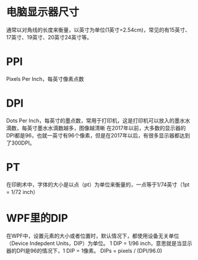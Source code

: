 # 电脑显示器尺寸
通常以对角线的长度来衡量，以英寸为单位(1英寸=2.54cm)，常见的有15英寸、17英寸、19英寸、20英寸24英寸等。

# PPI

Pixels Per Inch，每英寸像素点数

# DPI

Dots Per Inch，每英寸的墨点数，常用于打印机，这是打印机可以放入的墨水水滴数，每英寸墨水水滴数越多，图像越清晰
在2017年以前，大多数的显示器的DPI都是96，也就一英寸有96个像素，但是在2017年以后，有很多显示器都达到了300DPI。

# PT
在印刷术中，字体的大小是以点（pt）为单位来衡量的，一点等于1/74英寸（1pt = 1/72 inch）

# WPF里的DIP

在WPF中，设置元素的大小或者位置时，默认情况下，都使用设备无关单位（Device Indepdent Units，DIP）为单位。
1 DIP = 1/96 inch，意思就是当显示器的DPI是96的情况下，1 DIP = 1像素。
DIPs = pixels / (DPI/96.0)


